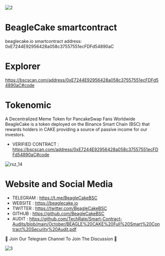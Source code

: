 
![2](https://beaglecake.io/images/beagle-cake.png)

# BeagleCake smartcontract
beaglecake.io smartcontract address: 0xE7244E92956428a058c37557551ecFDFd54890aC

# Explorer
https://bscscan.com/address/0xE7244E92956428a058c37557551ecFDFd54890aC#code

# Tokenomic
A Decentralized Meme Token for PancakeSwap Fans Worldwide BeagleCake is a token deployed on the Binance Smart Chain (BSC) that rewards holders in CAKE providing a source of passive income for our investors.

* VERIFIED CONTRACT : https://bscscan.com/address/0xE7244E92956428a058c37557551ecFDFd54890aC#code

![rsz_14](https://beaglecake.io/images/logo.png)

# Website and Social Media
* TELEGRAM : https://t.me/BeagleCakeBSC
* WEBSITE : https://beaglecake.io
* TWITTER :  https://twitter.com/BeagleCakeBSC
* GITHUB : https://github.com/BeagleCakeBSC
* AUDIT : https://github.com/TechRate/Smart-Contract-Audits/blob/main/October/BEAGLE%20CAKE%20Full%20Smart%20Contract%20Security%20Audit.pdf

🐶 Join Our Telegram Channel To Join The Discussion 🐶

![3](https://beaglecake.io/images/header-gif.gif)


